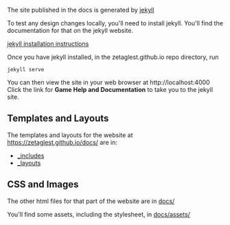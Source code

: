 The site published in the docs is generated by [jekyll](https://jekyllrb.com/)

To test any design changes locally, you'll need to install jekyll.
You'll find the documentation for that on the jekyll website.

[jekyll installation instructions](https://jekyllrb.com/docs/installation/)

Once you have jekyll installed, in the zetaglest.github.io repo
directory, run

    jekyll serve

You can then view the site in your web browser at http://localhost:4000
Click the link for **Game Help and Documentation** to take you to the
jekyll site.

## Templates and Layouts

The templates and layouts for the website at https://zetaglest.github.io/docs/
are in:

 * [_includes](https://github.com/ZetaGlest/zetaglest.github.io/tree/master/_includes)
 * [_layouts](https://github.com/ZetaGlest/zetaglest.github.io/tree/master/_layouts)

## CSS and Images

The other html files for that part of the website are in
[docs/](https://github.com/ZetaGlest/zetaglest.github.io/tree/master/docs)

You'll find some assets, including the stylesheet, in [docs/assets/](https://github.com/ZetaGlest/zetaglest.github.io/tree/master/docs/assets)
